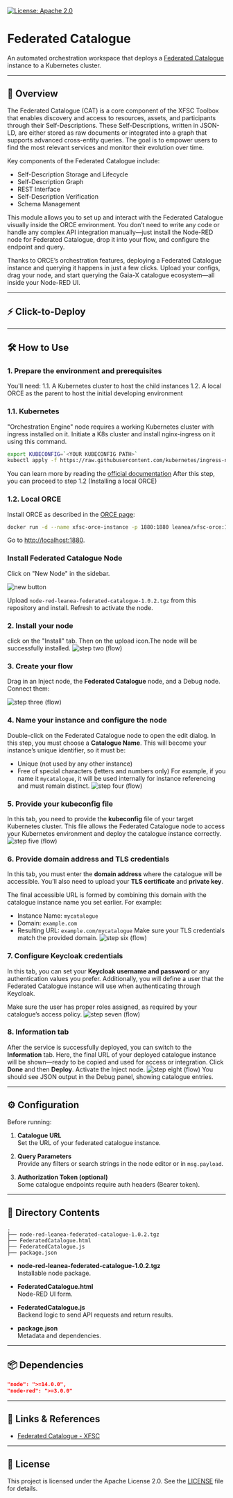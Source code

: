 [![License: Apache 2.0](https://img.shields.io/badge/License-Apache%202.0-blue.svg)](../LICENSE)

# Federated Catalogue

An automated orchestration workspace that deploys a [Federated Catalogue](https://github.com/eclipse-xfsc/federated-catalogue) instance to a Kubernetes cluster.

---

## 🚀 Overview

The Federated Catalogue (CAT) is a core component of the XFSC Toolbox that enables discovery and access to resources, assets, and participants through their Self-Descriptions. These Self-Descriptions, written in JSON-LD, are either stored as raw documents or integrated into a graph that supports advanced cross-entity queries. The goal is to empower users to find the most relevant services and monitor their evolution over time.

Key components of the Federated Catalogue include:
- Self-Description Storage and Lifecycle
- Self-Description Graph
- REST Interface
- Self-Description Verification
- Schema Management

This module allows you to set up and interact with the Federated Catalogue visually inside the ORCE environment. You don’t need to write any code or handle any complex API integration manually—just install the Node-RED node for Federated Catalogue, drop it into your flow, and configure the endpoint and query.

Thanks to ORCE’s orchestration features, deploying a Federated Catalogue instance and querying it happens in just a few clicks. Upload your configs, drag your node, and start querying the Gaia-X catalogue ecosystem—all inside your Node-RED UI.

---

## ⚡️ Click-to-Deploy

---
## 🛠️ How to Use

### 1. Prepare the environment and prerequisites
You'll need:
1.1. A Kubernetes cluster to host the child instances
1.2. A local ORCE as the parent to host the initial developing environment

### 1.1. Kubernetes
"Orchestration Engine" node requires a working Kubernetes cluster with ingress installed on it. Initiate a K8s cluster and install nginx-ingress on it using this command.
```bash
export KUBECONFIG=`<YOUR KUBECONFIG PATH>`
kubectl apply -f https://raw.githubusercontent.com/kubernetes/ingress-nginx/controller-v1.12.3/deploy/static/provider/cloud/deploy.yaml
```
You can learn more by reading the [official documentation](https://kubernetes.github.io/ingress-nginx/deploy/)
After this step, you can proceed to step 1.2 (Installing a local ORCE)


### 1.2. Local ORCE
Install ORCE as described in the [ORCE page](https://github.com/eclipse-xfsc/orchestration-engine):
```bash
docker run -d --name xfsc-orce-instance -p 1880:1880 leanea/xfsc-orce:1.0.8
```
Go to [http://localhost:1880](http://localhost:1880).

### Install Federated Catalogue Node
Click on "New Node" in the sidebar.

![new button](./docImage/add-new-node.jpg?raw=true)

Upload `node-red-leanea-federated-catalogue-1.0.2.tgz` from this repository and install. Refresh to activate the node.


### 2. Install your node
click on the "Install" tab. Then on the upload icon.The node will be successfully installed.
![step two (flow)](./docImage/newstep.png?raw=true)

### 3. Create your flow
Drag in an Inject node, the **Federated Catalogue** node, and a Debug node. Connect them:

![step three (flow)](./docImage/create-your-flow.png?raw=true)

### 4. Name your instance and configure the node
Double-click on the Federated Catalogue node to open the edit dialog.
In this step, you must choose a **Catalogue Name**. This will become your instance’s unique identifier, so it must be:
- Unique (not used by any other instance)
- Free of special characters (letters and numbers only)
For example, if you name it `mycatalogue`, it will be used internally for instance referencing and must remain distinct.
![step four (flow)](./docImage/step2.png?raw=true)

### 5. Provide your kubeconfig file
In this tab, you need to provide the **kubeconfig** file of your target Kubernetes cluster.
This file allows the Federated Catalogue node to access your Kubernetes environment and deploy the catalogue instance correctly.
![step five (flow)](./docImage/step3.png?raw=true)

### 6. Provide domain address and TLS credentials
In this tab, you must enter the **domain address** where the catalogue will be accessible. You’ll also need to upload your **TLS certificate** and **private key**.

The final accessible URL is formed by combining this domain with the catalogue instance name you set earlier. For example:
- Instance Name: `mycatalogue`
- Domain: `example.com`
- Resulting URL: `example.com/mycatalogue`
Make sure your TLS credentials match the provided domain.
![step six (flow)](./docImage/step4.png?raw=true)

### 7. Configure Keycloak credentials
In this tab, you can set your **Keycloak username and password** or any authentication values you prefer. Additionally, you will define a user that the Federated Catalogue instance will use when authenticating through Keycloak.

Make sure the user has proper roles assigned, as required by your catalogue’s access policy.
![step seven (flow)](./docImage/step5.png?raw=true)

### 8. Information tab
After the service is successfully deployed, you can switch to the **Information** tab.
Here, the final URL of your deployed catalogue instance will be shown—ready to be copied and used for access or integration.
Click **Done** and then **Deploy**. Activate the Inject node.
![step eight (flow)](./docImage/step7.png?raw=true)
You should see JSON output in the Debug panel, showing catalogue entries.

---

## ⚙️ Configuration

Before running:

1. **Catalogue URL**  
   Set the URL of your federated catalogue instance.

2. **Query Parameters**  
   Provide any filters or search strings in the node editor or in `msg.payload`.

3. **Authorization Token (optional)**  
   Some catalogue endpoints require auth headers (Bearer token).

---

## 📁 Directory Contents
```
.
├── node-red-leanea-federated-catalogue-1.0.2.tgz
├── FederatedCatalogue.html
├── FederatedCatalogue.js
├── package.json
```

- **node-red-leanea-federated-catalogue-1.0.2.tgz**  
  Installable node package.

- **FederatedCatalogue.html**  
  Node-RED UI form.

- **FederatedCatalogue.js**  
  Backend logic to send API requests and return results.

- **package.json**  
  Metadata and dependencies.

---

## 📦 Dependencies

```json
"node": ">=14.0.0",
"node-red": ">=3.0.0"
```

---

## 🔗 Links & References

- [Federated Catalogue - XFSC](https://github.com/eclipse-xfsc/federated-catalogue)


---

## 📝 License

This project is licensed under the Apache License 2.0. See the [LICENSE](../LICENSE) file for details.
